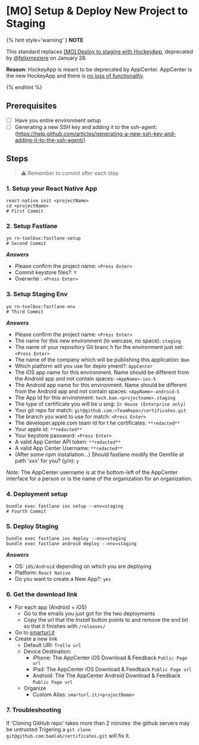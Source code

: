 # [MO] Setup & Deploy New Project to Staging

{% hint style='warning' } **NOTE**

This standard replaces [[MO] Deploy to staging with HockeyApp](setup-and-deploy-new-project-to-staging-with-hockeyapp.mo.md), deprecated by [@felixmeziere](https://github.com/felixmeziere) on January 28.

**Reason**: HockeyApp is meant to be deprecated by AppCenter. AppCenter is the new HockeyApp and there is [no loss of functionality](http://blog.m33.network/2017/09/react-native-devops-2-0-overview-of-mobile-center-next-generation-of-hockeyapp/).

{% endhint %}

## Prerequisites
- [ ] Have you entire environment setup
- [ ] Generating a new SSH key and adding it to the ssh-agent: (https://help.github.com/articles/generating-a-new-ssh-key-and-adding-it-to-the-ssh-agent/)

## Steps

> :warning: Remember to commit after each step

### 1. Setup your React Native App

```
react-native init <projectName>
cd <projectName>
# First Commit
```

### 2. Setup Fastlane

```
yo rn-toolbox:fastlane-setup
# Second Commit
```

***Answers***
- Please confirm the project name: `<Press Enter>`
- Commit keystore files?: `Y`
- Overwrite <fileName>: `<Press Enter>`

### 3. Setup Staging Env

```
yo rn-toolbox:fastlane-env
# Third Commit
```

***Answers***
- Please confirm the project name: `<Press Enter>`
- The name for this new environment (lo
wercase, no space): `staging`
- The name of your repository Git branc
h for the environment just set: `<Press Enter>`
- The name of the company which will be
 publishing this application: `Bam`
- Which platform will you use for deplo
yment?: `AppCenter`
- The iOS app name for this environment. Name should be different from the Android app and not contain spaces: `<AppName>-ios-S`
- The Android app name for this environment. Name should be different from the Android app and not contain spaces: `<AppName>-android-S`
- The App Id for this environment: `tech.bam.<projectname>.staging`
- The type of certificate you will be u
sing: `In House (Enterprise only)`
- Your git repo for match: `git@github.com:<TeamRepo>/certificates.git`
- The branch you want to use for match: `<Press Enter>`
- The developer.apple.com team id for t
he certificates: `**redacted**`
- Your apple id: `**redacted**`
- Your keystore password: `<Press Enter>`
- A valid App Center API token: `**redacted**`
- A valid App Center Username: `**redacted**`
- (After some npm installation...) Should fastlane modify the Gemfile at path 'xxx' for you? (y/n): `y`

*Note:* The AppCenter username is at the bottom-left of the AppCenter interface for a person or is the name of the organization for an organization.


### 4. Deployment setup
```
bundle exec fastlane ios setup --env=staging
# Fourth Commit
```

### 5. Deploy Staging
```
bundle exec fastlane ios deploy --env=staging
bundle exec fastlane android deploy --env=staging
```

***Answers***
- OS: `iOS/Android` depending on which you are deploying
- Platform: `React Native`
- Do you want to create a New App?: `yes`

### 6. Get the download link
- For each app (Android + iOS)
  - Go to the emails you just got for the two deployments
  - Copy the url that the *Install* button points to and remove the end bit so that it finishes
    with `/releases/`
- Go to [smarturl.it](https://manage.smarturl.it)
- Create a new link
  - Default URl: `Trello url`
  - Device Destination:
    - iPhone: The AppCenter iOS Download & Feedback `Public Page url`
    - iPad: The AppCenter iOS Download & Feedback `Public Page url`
    - Android: The The AppCenter Android Download & Feedback `Public Page url`
  - Organize
    - Custom Alias: `smarturl.it/<projectName>`


### 7. Troubleshooting

 If 'Cloning GitHub repo' takes more than 2 minutes: the github servers may be untrusted Trigering a `git clone git@github.com:bamlab/certificates.git` will fix it.


